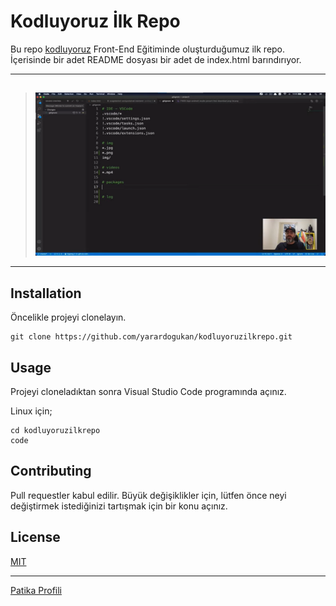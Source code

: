 # Kodluyoruz İlk Repo

Bu repo [kodluyoruz](https://kodluyoruz.org) Front-End Eğitiminde oluşturduğumuz ilk repo. İçerisinde bir adet README dosyası bir adet de index.html barındırıyor.

---
## 
> ![Projeden Bir Fotoğraf](..\ilk_Repo\proje_Resmi.png)
---
## Installation
Öncelikle projeyi clonelayın. 
```
git clone https://github.com/yarardogukan/kodluyoruzilkrepo.git
```
## Usage
Projeyi cloneladıktan sonra Visual Studio Code programında açınız.

Linux için; 
```
cd kodluyoruzilkrepo
code
```
## Contributing
Pull requestler kabul edilir. Büyük değişiklikler için, lütfen önce neyi değiştirmek istediğinizi tartışmak için bir konu açınız.

## License

[MIT](https://choosealicense.com/licenses/mit/)

---
[Patika Profili](https://app.patika.dev/iamdyarar)

